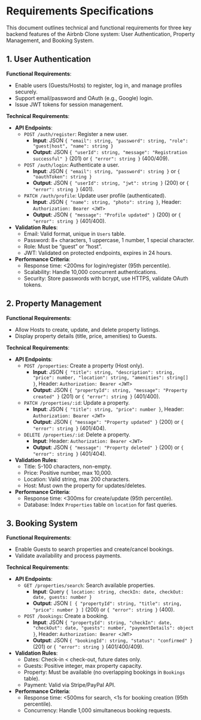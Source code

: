 # Requirements Specifications

This document outlines technical and functional requirements for three key backend features of the Airbnb Clone system: User Authentication, Property Management, and Booking System.

## 1. User Authentication

**Functional Requirements**:

- Enable users (Guests/Hosts) to register, log in, and manage profiles securely.
- Support email/password and OAuth (e.g., Google) login.
- Issue JWT tokens for session management.

**Technical Requirements**:

- **API Endpoints**:
  - `POST /auth/register`: Register a new user.
    - **Input**: JSON `{ "email": string, "password": string, "role": "guest|host", "name": string }`
    - **Output**: JSON `{ "userId": string, "message": "Registration successful" }` (201) or `{ "error": string }` (400/409).
  - `POST /auth/login`: Authenticate a user.
    - **Input**: JSON `{ "email": string, "password": string }` or `{ "oauthToken": string }`
    - **Output**: JSON `{ "userId": string, "jwt": string }` (200) or `{ "error": string }` (401).
  - `PATCH /auth/profile`: Update user profile (authenticated).
    - **Input**: JSON `{ "name": string, "photo": string }`, Header: `Authorization: Bearer <JWT>`
    - **Output**: JSON `{ "message": "Profile updated" }` (200) or `{ "error": string }` (401/400).
- **Validation Rules**:
  - Email: Valid format, unique in `Users` table.
  - Password: 8+ characters, 1 uppercase, 1 number, 1 special character.
  - Role: Must be “guest” or “host”.
  - JWT: Validated on protected endpoints, expires in 24 hours.
- **Performance Criteria**:
  - Response time: <200ms for login/register (95th percentile).
  - Scalability: Handle 10,000 concurrent authentications.
  - Security: Store passwords with bcrypt, use HTTPS, validate OAuth tokens.

## 2. Property Management

**Functional Requirements**:

- Allow Hosts to create, update, and delete property listings.
- Display property details (title, price, amenities) to Guests.

**Technical Requirements**:

- **API Endpoints**:
  - `POST /properties`: Create a property (Host only).
    - **Input**: JSON `{ "title": string, "description": string, "price": number, "location": string, "amenities": string[] }`, Header: `Authorization: Bearer <JWT>`
    - **Output**: JSON `{ "propertyId": string, "message": "Property created" }` (201) or `{ "error": string }` (401/400).
  - `PATCH /properties/:id`: Update a property.
    - **Input**: JSON `{ "title": string, "price": number }`, Header: `Authorization: Bearer <JWT>`
    - **Output**: JSON `{ "message": "Property updated" }` (200) or `{ "error": string }` (401/404).
  - `DELETE /properties/:id`: Delete a property.
    - **Input**: Header: `Authorization: Bearer <JWT>`
    - **Output**: JSON `{ "message": "Property deleted" }` (200) or `{ "error": string }` (401/404).
- **Validation Rules**:
  - Title: 5-100 characters, non-empty.
  - Price: Positive number, max 10,000.
  - Location: Valid string, max 200 characters.
  - Host: Must own the property for updates/deletes.
- **Performance Criteria**:
  - Response time: <300ms for create/update (95th percentile).
  - Database: Index `Properties` table on `location` for fast queries.

## 3. Booking System

**Functional Requirements**:

- Enable Guests to search properties and create/cancel bookings.
- Validate availability and process payments.

**Technical Requirements**:

- **API Endpoints**:
  - `GET /properties/search`: Search available properties.
    - **Input**: Query `{ location: string, checkIn: date, checkOut: date, guests: number }`
    - **Output**: JSON `[ { "propertyId": string, "title": string, "price": number } ]` (200) or `{ "error": string }` (400).
  - `POST /bookings`: Create a booking.
    - **Input**: JSON `{ "propertyId": string, "checkIn": date, "checkOut": date, "guests": number, "paymentDetails": object }`, Header: `Authorization: Bearer <JWT>`
    - **Output**: JSON `{ "bookingId": string, "status": "confirmed" }` (201) or `{ "error": string }` (401/400/409).
- **Validation Rules**:
  - Dates: Check-in < check-out, future dates only.
  - Guests: Positive integer, max property capacity.
  - Property: Must be available (no overlapping bookings in `Bookings` table).
  - Payment: Valid via Stripe/PayPal API.
- **Performance Criteria**:
  - Response time: <500ms for search, <1s for booking creation (95th percentile).
  - Concurrency: Handle 1,000 simultaneous booking requests.
